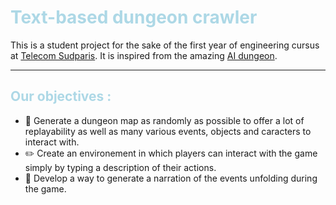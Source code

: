 <span style="color:lightblue">

# Text-based dungeon crawler
</span>

This is a student project for the sake of the first year of engineering cursus at [Telecom Sudparis](https://www.telecom-sudparis.eu/).
It is inspired from the amazing [AI dungeon](play.aidungeon.io).
 
---
<span style="color:lightblue">


 ## Our objectives :
</span>

* :european_castle: Generate a dungeon map as randomly as possible to offer a lot of replayability as well as many various events, objects and caracters to interact with.
* :pencil2: Create an environement in which players can interact with the game simply by typing a description of their actions.
* :speech_balloon: Develop a way to generate a narration of the events unfolding during the game.

